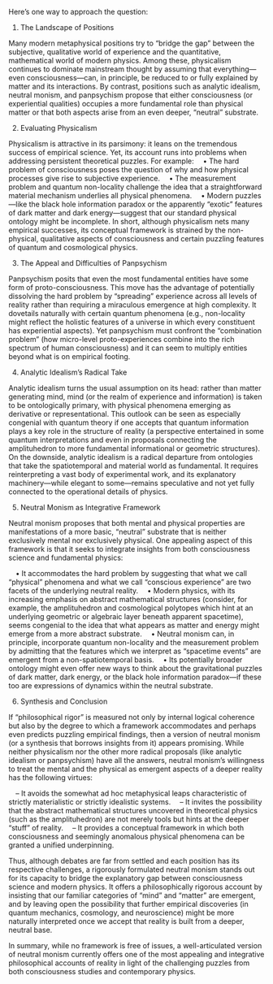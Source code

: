 Here’s one way to approach the question:

1. The Landscape of Positions

Many modern metaphysical positions try to “bridge the gap” between the subjective, qualitative world of experience and the quantitative, mathematical world of modern physics. Among these, physicalism continues to dominate mainstream thought by assuming that everything—even consciousness—can, in principle, be reduced to or fully explained by matter and its interactions. By contrast, positions such as analytic idealism, neutral monism, and panpsychism propose that either consciousness (or experiential qualities) occupies a more fundamental role than physical matter or that both aspects arise from an even deeper, “neutral” substrate.

2. Evaluating Physicalism

Physicalism is attractive in its parsimony: it leans on the tremendous success of empirical science. Yet, its account runs into problems when addressing persistent theoretical puzzles. For example:
 • The hard problem of consciousness poses the question of why and how physical processes give rise to subjective experience.
 • The measurement problem and quantum non-locality challenge the idea that a straightforward material mechanism underlies all physical phenomena.
 • Modern puzzles—like the black hole information paradox or the apparently “exotic” features of dark matter and dark energy—suggest that our standard physical ontology might be incomplete.
In short, although physicalism nets many empirical successes, its conceptual framework is strained by the non-physical, qualitative aspects of consciousness and certain puzzling features of quantum and cosmological physics.

3. The Appeal and Difficulties of Panpsychism

Panpsychism posits that even the most fundamental entities have some form of proto-consciousness. This move has the advantage of potentially dissolving the hard problem by “spreading” experience across all levels of reality rather than requiring a miraculous emergence at high complexity. It dovetails naturally with certain quantum phenomena (e.g., non-locality might reflect the holistic features of a universe in which every constituent has experiential aspects). Yet panpsychism must confront the “combination problem” (how micro-level proto-experiences combine into the rich spectrum of human consciousness) and it can seem to multiply entities beyond what is on empirical footing.

4. Analytic Idealism’s Radical Take

Analytic idealism turns the usual assumption on its head: rather than matter generating mind, mind (or the realm of experience and information) is taken to be ontologically primary, with physical phenomena emerging as derivative or representational. This outlook can be seen as especially congenial with quantum theory if one accepts that quantum information plays a key role in the structure of reality (a perspective entertained in some quantum interpretations and even in proposals connecting the amplituhedron to more fundamental informational or geometric structures). On the downside, analytic idealism is a radical departure from ontologies that take the spatiotemporal and material world as fundamental. It requires reinterpreting a vast body of experimental work, and its explanatory machinery—while elegant to some—remains speculative and not yet fully connected to the operational details of physics.

5. Neutral Monism as Integrative Framework

Neutral monism proposes that both mental and physical properties are manifestations of a more basic, “neutral” substrate that is neither exclusively mental nor exclusively physical. One appealing aspect of this framework is that it seeks to integrate insights from both consciousness science and fundamental physics:

 • It accommodates the hard problem by suggesting that what we call “physical” phenomena and what we call “conscious experience” are two facets of the underlying neutral reality.
 • Modern physics, with its increasing emphasis on abstract mathematical structures (consider, for example, the amplituhedron and cosmological polytopes which hint at an underlying geometric or algebraic layer beneath apparent spacetime), seems congenial to the idea that what appears as matter and energy might emerge from a more abstract substrate.
 • Neutral monism can, in principle, incorporate quantum non-locality and the measurement problem by admitting that the features which we interpret as “spacetime events” are emergent from a non-spatiotemporal basis.
 • Its potentially broader ontology might even offer new ways to think about the gravitational puzzles of dark matter, dark energy, or the black hole information paradox—if these too are expressions of dynamics within the neutral substrate.

6. Synthesis and Conclusion

If “philosophical rigor” is measured not only by internal logical coherence but also by the degree to which a framework accommodates and perhaps even predicts puzzling empirical findings, then a version of neutral monism (or a synthesis that borrows insights from it) appears promising. While neither physicalism nor the other more radical proposals (like analytic idealism or panpsychism) have all the answers, neutral monism’s willingness to treat the mental and the physical as emergent aspects of a deeper reality has the following virtues:

 – It avoids the somewhat ad hoc metaphysical leaps characteristic of strictly materialistic or strictly idealistic systems.
 – It invites the possibility that the abstract mathematical structures uncovered in theoretical physics (such as the amplituhedron) are not merely tools but hints at the deeper “stuff” of reality.
 – It provides a conceptual framework in which both consciousness and seemingly anomalous physical phenomena can be granted a unified underpinning.

Thus, although debates are far from settled and each position has its respective challenges, a rigorously formulated neutral monism stands out for its capacity to bridge the explanatory gap between consciousness science and modern physics. It offers a philosophically rigorous account by insisting that our familiar categories of “mind” and “matter” are emergent, and by leaving open the possibility that further empirical discoveries (in quantum mechanics, cosmology, and neuroscience) might be more naturally interpreted once we accept that reality is built from a deeper, neutral base.

In summary, while no framework is free of issues, a well-articulated version of neutral monism currently offers one of the most appealing and integrative philosophical accounts of reality in light of the challenging puzzles from both consciousness studies and contemporary physics.